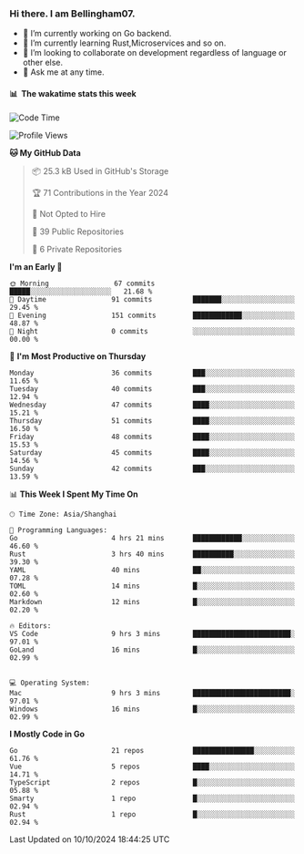 ### Hi there. I am Bellingham07.

- 🔭 I’m currently working on Go backend.
- 🌱 I’m currently learning Rust,Microservices and so on.
- 👯 I’m looking to collaborate on development regardless of language or other else.
- 💬 Ask me at any time.

#### 📊 &nbsp;**The wakatime stats this week**  
<!--START_SECTION:waka-->
![Code Time](http://img.shields.io/badge/Code%20Time-36%20hrs%2017%20mins-blue)

![Profile Views](http://img.shields.io/badge/Profile%20Views-54-blue)

**🐱 My GitHub Data** 

> 📦 25.3 kB Used in GitHub's Storage 
 > 
> 🏆 71 Contributions in the Year 2024
 > 
> 🚫 Not Opted to Hire
 > 
> 📜 39 Public Repositories 
 > 
> 🔑 6 Private Repositories 
 > 
**I'm an Early 🐤** 

```text
🌞 Morning                67 commits          █████░░░░░░░░░░░░░░░░░░░░   21.68 % 
🌆 Daytime                91 commits          ███████░░░░░░░░░░░░░░░░░░   29.45 % 
🌃 Evening                151 commits         ████████████░░░░░░░░░░░░░   48.87 % 
🌙 Night                  0 commits           ░░░░░░░░░░░░░░░░░░░░░░░░░   00.00 % 
```
📅 **I'm Most Productive on Thursday** 

```text
Monday                   36 commits          ███░░░░░░░░░░░░░░░░░░░░░░   11.65 % 
Tuesday                  40 commits          ███░░░░░░░░░░░░░░░░░░░░░░   12.94 % 
Wednesday                47 commits          ████░░░░░░░░░░░░░░░░░░░░░   15.21 % 
Thursday                 51 commits          ████░░░░░░░░░░░░░░░░░░░░░   16.50 % 
Friday                   48 commits          ████░░░░░░░░░░░░░░░░░░░░░   15.53 % 
Saturday                 45 commits          ████░░░░░░░░░░░░░░░░░░░░░   14.56 % 
Sunday                   42 commits          ███░░░░░░░░░░░░░░░░░░░░░░   13.59 % 
```


📊 **This Week I Spent My Time On** 

```text
🕑︎ Time Zone: Asia/Shanghai

💬 Programming Languages: 
Go                       4 hrs 21 mins       ████████████░░░░░░░░░░░░░   46.60 % 
Rust                     3 hrs 40 mins       ██████████░░░░░░░░░░░░░░░   39.30 % 
YAML                     40 mins             ██░░░░░░░░░░░░░░░░░░░░░░░   07.28 % 
TOML                     14 mins             █░░░░░░░░░░░░░░░░░░░░░░░░   02.60 % 
Markdown                 12 mins             █░░░░░░░░░░░░░░░░░░░░░░░░   02.20 % 

🔥 Editors: 
VS Code                  9 hrs 3 mins        ████████████████████████░   97.01 % 
GoLand                   16 mins             █░░░░░░░░░░░░░░░░░░░░░░░░   02.99 % 


💻 Operating System: 
Mac                      9 hrs 3 mins        ████████████████████████░   97.01 % 
Windows                  16 mins             █░░░░░░░░░░░░░░░░░░░░░░░░   02.99 % 
```

**I Mostly Code in Go** 

```text
Go                       21 repos            ███████████████░░░░░░░░░░   61.76 % 
Vue                      5 repos             ████░░░░░░░░░░░░░░░░░░░░░   14.71 % 
TypeScript               2 repos             █░░░░░░░░░░░░░░░░░░░░░░░░   05.88 % 
Smarty                   1 repo              █░░░░░░░░░░░░░░░░░░░░░░░░   02.94 % 
Rust                     1 repo              █░░░░░░░░░░░░░░░░░░░░░░░░   02.94 % 
```




 Last Updated on 10/10/2024 18:44:25 UTC
<!--END_SECTION:waka-->
